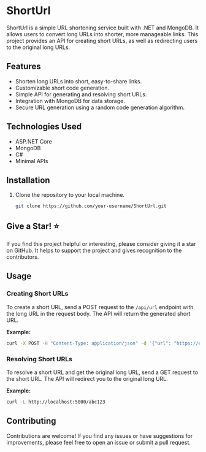 # ShortUrl

ShortUrl is a simple URL shortening service built with .NET and MongoDB. It allows users to convert long URLs into shorter, more manageable links. This project provides an API for creating short URLs, as well as redirecting users to the original long URLs.

## Features

- Shorten long URLs into short, easy-to-share links.
- Customizable short code generation.
- Simple API for generating and resolving short URLs.
- Integration with MongoDB for data storage.
- Secure URL generation using a random code generation algorithm.

## Technologies Used

- ASP.NET Core
- MongoDB
- C#
- Minimal APIs

## Installation

1. Clone the repository to your local machine.
   
   ```bash
   git clone https://github.com/your-username/ShortUrl.git
    ```

## Give a Star! ⭐
If you find this project helpful or interesting, please consider giving it a star on GitHub. It helps to support the project and gives recognition to the contributors.

## Usage

### Creating Short URLs

To create a short URL, send a POST request to the `/api/url` endpoint with the long URL in the request body. The API will return the generated short URL.

**Example:**

```bash
curl -X POST -H "Content-Type: application/json" -d '{"url": "https://example.com/very-long-url"}' http://localhost:5000/api/url
```
### Resolving Short URLs

To resolve a short URL and get the original long URL, send a GET request to the short URL. The API will redirect you to the original long URL.

**Example:**

```bash
curl -L http://localhost:5000/abc123
```

## Contributing

Contributions are welcome! If you find any issues or have suggestions for improvements, please feel free to open an issue or submit a pull request.

